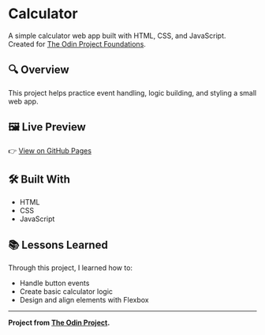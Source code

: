 # Calculator
A simple calculator web app built with HTML, CSS, and JavaScript.  
Created for [The Odin Project Foundations](https://www.theodinproject.com/paths/foundations/courses/foundations).

## 🔍 Overview
This project helps practice event handling, logic building, and styling a small web app.

## 🖼️ Live Preview
👉 [View on GitHub Pages]((https://euglightened.github.io/Calculator/))
<!-- Replace "your-username" -->

## 🛠️ Built With
- HTML  
- CSS  
- JavaScript  

## 📚 Lessons Learned
Through this project, I learned how to:
- Handle button events  
- Create basic calculator logic  
- Design and align elements with Flexbox  

---
**Project from [The Odin Project](https://www.theodinproject.com/).**
